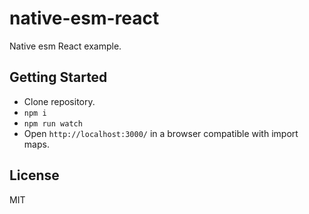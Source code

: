 # native-esm-react

Native esm React example.

## Getting Started

- Clone repository.
- `npm i`
- `npm run watch`
- Open `http://localhost:3000/` in a browser compatible with import maps.

## License

MIT
